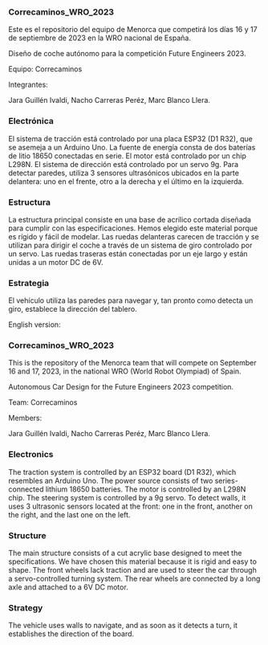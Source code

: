 ### Correcaminos_WRO_2023
Este es el repositorio del equipo de Menorca que competirá los días 16 y 17 de septiembre de 2023 en la WRO nacional de España.


Diseño de coche autónomo para la competición Future Engineers 2023.

Equipo: Correcaminos

Integrantes:

Jara Guillén Ivaldi,
Nacho Carreras Peréz,
Marc Blanco Llera.
### Electrónica
El sistema de tracción está controlado por una placa ESP32 (D1 R32), que se asemeja a un Arduino Uno.
La fuente de energía consta de dos baterías de litio 18650 conectadas en serie.
El motor está controlado por un chip L298N.
El sistema de dirección está controlado por un servo 9g.
Para detectar paredes, utiliza 3 sensores ultrasónicos ubicados en la parte delantera: uno en el frente, otro a la derecha y el último en la izquierda.

### Estructura
La estructura principal consiste en una base de acrílico cortada diseñada para cumplir con las especificaciones. Hemos elegido este material porque es rígido y fácil de modelar.
Las ruedas delanteras carecen de tracción y se utilizan para dirigir el coche a través de un sistema de giro controlado por un servo.
Las ruedas traseras están conectadas por un eje largo y están unidas a un motor DC de 6V.

### Estrategia
El vehículo utiliza las paredes para navegar y, tan pronto como detecta un giro, establece la dirección del tablero.



English version:

### Correcaminos_WRO_2023
This is the repository of the Menorca team that will compete on September 16 and 17, 2023, in the national WRO (World Robot Olympiad) of Spain.


Autonomous Car Design for the Future Engineers 2023 competition.

Team: Correcaminos

Members:

Jara Guillén Ivaldi,
Nacho Carreras Peréz,
Marc Blanco Llera.
### Electronics
The traction system is controlled by an ESP32 board (D1 R32), which resembles an Arduino Uno.
The power source consists of two series-connected lithium 18650 batteries.
The motor is controlled by an L298N chip.
The steering system is controlled by a 9g servo.
To detect walls, it uses 3 ultrasonic sensors located at the front: one in the front, another on the right, and the last one on the left.

### Structure
The main structure consists of a cut acrylic base designed to meet the specifications. We have chosen this material because it is rigid and easy to shape.
The front wheels lack traction and are used to steer the car through a servo-controlled turning system.
The rear wheels are connected by a long axle and attached to a 6V DC motor.

### Strategy
The vehicle uses walls to navigate, and as soon as it detects a turn, it establishes the direction of the board.



